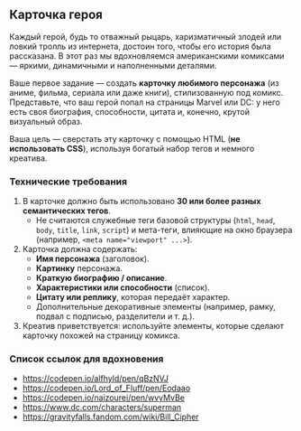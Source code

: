 ## Карточка героя

Каждый герой, будь то отважный рыцарь, харизматичный злодей или ловкий тролль из интернета, достоин того, чтобы его история была рассказана. В этот раз мы вдохновляемся американскими комиксами — яркими, динамичными и наполненными деталями.  

Ваше первое задание — создать **карточку любимого персонажа** (из аниме, фильма, сериала или даже книги), стилизованную под комикс. Представьте, что ваш герой попал на страницы Marvel или DC: у него есть своя биография, способности, цитата и, конечно, крутой визуальный образ.  

Ваша цель — сверстать эту карточку с помощью HTML (**не использовать CSS**), используя богатый набор тегов и немного креатива.

### Технические требования

1. В карточке должно быть использовано **30 или более разных семантических тегов**.  
   - Не считаются служебные теги базовой структуры (`html`, `head`, `body`, `title`, `link`, `script`) и мета-теги, влияющие на окно браузера (например, `<meta name="viewport" ...>`).  
2. Карточка должна содержать:  
   - **Имя персонажа** (заголовок).  
   - **Картинку** персонажа.  
   - **Краткую биографию / описание**.  
   - **Характеристики или способности** (список).  
   - **Цитату или реплику**, которая передаёт характер.  
   - Дополнительные декоративные элементы (например, рамку, подвал с подписью, разделители и т. д.).  
3. Креатив приветствуется: используйте элементы, которые сделают карточку похожей на страницу комикса.

### Список ссылок для вдохновения

- https://codepen.io/alfhyld/pen/qBzNVJ
- https://codepen.io/Lord_of_Fluff/pen/Eodaao
- https://codepen.io/naizourei/pen/wvyMvBe
- https://www.dc.com/characters/superman
- https://gravityfalls.fandom.com/wiki/Bill_Cipher
